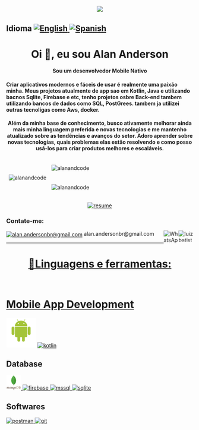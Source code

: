 <p align="center">
  <img src="https://media-exp1.licdn.com/dms/image/C4E16AQHegVzeb863Jw/profile-displaybackgroundimage-shrink_200_800/0/1641155011706?e=1647475200&v=beta&t=SXoSsRIlvIZl4BMTfLle0zhbzSmJXFd4MDv-qSDeg7w" />
</p>



   <p align="left">
<h2>Idioma
       <a href="https://github.com/AlanAndCode/blob/main/README-EN.md"> <img src="https://www.worldometers.info/img/flags/small/tn_us-flag.gif" alt="English" width="40" height="20"/> </a>
     <a href="https://github.com/AlanAndCode/blob/main/README-ES.md"> <img src="https://www.worldometers.info/img/flags/sp-flag.gif" alt="Spanish" width="40" height="20"/> </a></h2></p>



<h1 align="center">Oi 👋, eu sou Alan Anderson</h1>
<h4 align="center">Sou um desenvolvedor Mobile Nativo</h4>
<h4>Criar aplicativos modernos e fáceis de usar é realmente uma paixão minha. Meus projetos atualmente de app sao em Kotlin, Java e utilizando bacnos Sqlite, Firebase e etc, tenho projetos osbre Back-end tambem utilizando bancos de dados como SQL, PostGrees. tambem ja utilizei outras tecnoligas como Aws, docker.</h4>
<h4 align="center">Além da minha base de conhecimento, busco ativamente melhorar ainda mais minha linguagem preferida e novas tecnologias e me mantenho atualizado sobre as tendências e avanços do setor. Adoro aprender sobre novas tecnologias, quais problemas elas estão resolvendo e como posso usá-los para criar produtos melhores e escaláveis.
</h4>


<p>
<table  border="0">
<thead>
  <tr>
    <td rowspan="2">
      <img align="center" src="https://github-readme-stats.vercel.app/api/top-langs?username=alanandcode&show_icons=true&locale=en&layout=full&theme=ocean_dark&langs_count=8" alt="alanandcode" />    
    </td>
    <td>
      <p><img align="center" src="https://github-readme-stats.vercel.app/api?username=alanandcode&show_icons=true&locale=en&theme=ocean_dark" alt="alanandcode" /</p>
    </td>
  </tr>
  <tr>
    <td>
      <p>
        <img align="center" src="https://github-readme-streak-stats.herokuapp.com?user=alanandcode&theme=neon-palenight&date_format=j%20M%5B%20Y%5D&background=151A28"   alt="alanandcode" /></p>
    </td>
  </tr>
</thead>
</table>
</p>





<p align="center">
<a href="https://drive.google.com/file/d/1gI4BsKRlxvOpp98LLH7Kcby-TuijtgkI/view?usp=sharing" target="_blank"> <img src="https://images.squarespace-cdn.com/content/v1/5cb64060809d8e5058ea92ba/1613674594197-81FFVNXINMVB9J11IUU9/resume+button.png" alt="resume" height="40" /> </a> 

</p>

<h3 align="left">Contate-me:</h3>
<p align="left">
    <a href="mailto:alan.andersonbr@gmail.com?subject=Hello" target="blank"><img align="center" src="https://upload.wikimedia.org/wikipedia/commons/thumb/7/7e/Gmail_icon_%282020%29.svg/512px-Gmail_icon_%282020%29.svg.png" alt="alan.andersonbr@gmail.com" height="30" width="40" /></a>
    alan.andersonbr@gmail.com              
<a href="https://linkedin.com/in/alanderson01" target="blank"><img align="right" src="https://raw.githubusercontent.com/rahuldkjain/github-profile-readme-generator/master/src/images/icons/Social/linked-in-alt.svg" alt="luizbatistacorrea" height="30" width="40" /></a>
    <a href="https://api.whatsapp.com/send?phone=5521996078594&text=Ol%C3%A1%20 Luiz, tudo bem? Verifiquei o seu perfil e gostaria de iniciar uma conversa." target="blank" ><img align="right"src="https://image.flaticon.com/icons/png/512/220/220236.png" alt="WhatsApp +5521996078594"  height="35" width="40"/> 
</p>




------

<h1 align="center">🚀Linguagens e ferramentas:</h1><br/>

<h1>Mobile App Development</h1>
<p align="left"> 
        <a href="https://developer.android.com" target="_blank"> <img src="https://raw.githubusercontent.com/devicons/devicon/master/icons/android/android-original-wordmark.svg" alt="android" width="80" height="80"/></a> 
        <a href="https://kotlinlang.org" target="_blank"> <img src="https://www.vectorlogo.zone/logos/kotlinlang/kotlinlang-icon.svg" alt="kotlin" width="80" height="80"/></a> 
     


<h2>Database</h2>
   <p align="left">
       <a href="https://www.mongodb.com/" target="_blank"> <img src="https://raw.githubusercontent.com/devicons/devicon/master/icons/mongodb/mongodb-original-wordmark.svg" alt="mongodb" width="40" height="40"/> </a>
      <a href="https://firebase.google.com/" target="_blank"> <img src="https://www.vectorlogo.zone/logos/firebase/firebase-icon.svg" alt="firebase" width="40" height="40"/>
       <a href="https://www.microsoft.com/en-us/sql-server" target="_blank"> <img src="https://www.svgrepo.com/show/303229/microsoft-sql-server-logo.svg" alt="mssql" width="40" height="40"/> </a>
       <a href="https://www.sqlite.org/" target="_blank"> <img src="https://www.vectorlogo.zone/logos/sqlite/sqlite-icon.svg" alt="sqlite" width="40" height="40"/> </a>




<h2>Softwares</h2>
<p align="left">
    <a href="https://postman.com" target="_blank"> <img src="https://www.vectorlogo.zone/logos/getpostman/getpostman-icon.svg" alt="postman" width="40" height="40"/> </a>
    <a href="https://git-scm.com/" target="_blank"> <img src="https://www.vectorlogo.zone/logos/git-scm/git-scm-icon.svg" alt="git" width="40" height="40"/> </a>	</p>






